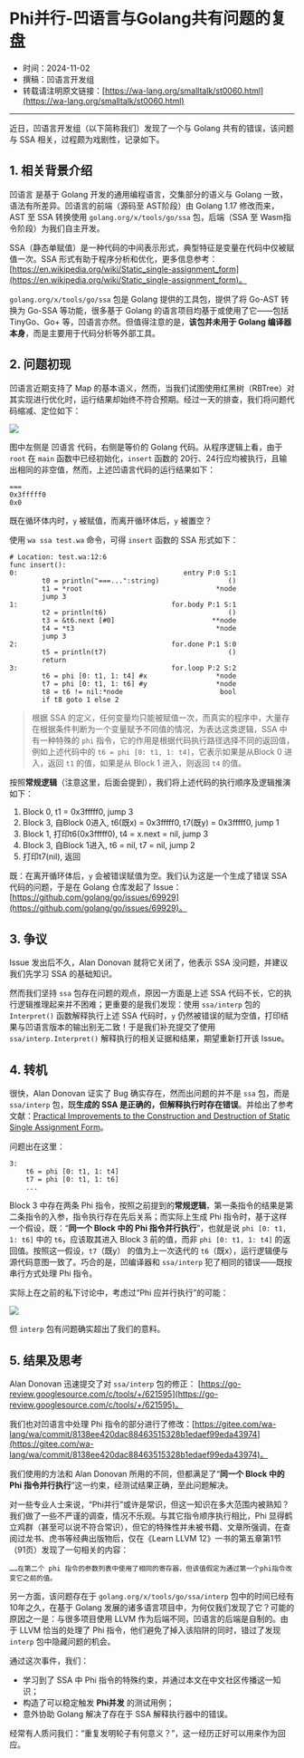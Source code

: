 # Phi并行-凹语言与Golang共有问题的复盘

- 时间：2024-11-02
- 撰稿：凹语言开发组
- 转载请注明原文链接：[https://wa-lang.org/smalltalk/st0060.html](https://wa-lang.org/smalltalk/st0060.html)

---

近日，凹语言开发组（以下简称我们）发现了一个与 Golang 共有的错误，该问题与 SSA 相关，过程颇为戏剧性，记录如下。

## 1. 相关背景介绍

凹语言 是基于 Golang 开发的通用编程语言，交集部分的语义与 Golang 一致，语法有所差异。凹语言的前端（源码至 AST阶段）由 Golang 1.17 修改而来，AST 至 SSA 转换使用 `golang.org/x/tools/go/ssa` 包，后端（SSA 至 Wasm指令阶段）为我们自主开发。

SSA（静态单赋值）是一种代码的中间表示形式，典型特征是变量在代码中仅被赋值一次。SSA 形式有助于程序分析和优化，更多信息参考：[https://en.wikipedia.org/wiki/Static_single-assignment_form](https://en.wikipedia.org/wiki/Static_single-assignment_form)。

`golang.org/x/tools/go/ssa` 包是 Golang 提供的工具包，提供了将 Go-AST 转换为 Go-SSA 等功能，很多基于 Golang 的语言项目均基于或使用了它——包括 TinyGo、Go+ 等，凹语言亦然。但值得注意的是，**该包并未用于 Golang 编译器本身**，而是主要用于代码分析等外部工具。

## 2. 问题初现

凹语言近期支持了 Map 的基本语义，然而，当我们试图使用红黑树（RBTree）对其实现进行优化时，运行结果却始终不符合预期。经过一天的排查，我们将问题代码缩减、定位如下：

![](/st0060-01.png)

图中左侧是 凹语言 代码，右侧是等价的 Golang 代码。从程序逻辑上看，由于 `root` 在 `main` 函数中已经初始化，`insert` 函数的 20行、24行应均被执行，且输出相同的非空值，然而，上述凹语言代码的运行结果如下：

```
===
0x3fffff0
0x0
```

既在循环体内时，`y` 被赋值，而离开循环体后，`y` 被置空？

使用 `wa ssa test.wa` 命令，可得 `insert` 函数的 SSA 形式如下：

```
# Location: test.wa:12:6
func insert():
0:                                         entry P:0 S:1
        t0 = println("===...":string)                 ()
        t1 = *root                                 *node
        jump 3
1:                                      for.body P:1 S:1
        t2 = println(t6)                              ()
        t3 = &t6.next [#0]                        **node
        t4 = *t3                                   *node
        jump 3
2:                                      for.done P:1 S:0
        t5 = println(t7)                              ()
        return
3:                                      for.loop P:2 S:2
        t6 = phi [0: t1, 1: t4] #x                 *node
        t7 = phi [0: t1, 1: t6] #y                 *node
        t8 = t6 != nil:*node                        bool
        if t8 goto 1 else 2
```

> 根据 SSA 的定义，任何变量均只能被赋值一次，而真实的程序中，大量存在根据条件判断为一个变量赋予不同值的情况，为表达这类逻辑，SSA 中有一种特殊的 `phi` 指令，它的作用是根据代码执行路径选择不同的返回值，例如上述代码中的 `t6 = phi [0: t1, 1: t4]`，它表示如果是从Block 0 进入，返回 `t1` 的值，如果是从 Block 1 进入，则返回 `t4` 的值。

按照**常规逻辑**（注意这里，后面会提到），我们将上述代码的执行顺序及逻辑推演如下：

1. Block 0, t1 = 0x3fffff0, jump 3
2. Block 3, 自Block 0进入, t6(既x) = 0x3fffff0, t7(既y) = 0x3fffff0, jump 1
3. Block 1, 打印t6(0x3fffff0), t4 = x.next = nil, jump 3
4. Block 3, 自Block 1进入, t6 = nil, t7 = nil, jump 2
5. 打印t7(nil), 返回

既：在离开循环体后，`y` 会被错误赋值为空。我们认为这是一个生成了错误 SSA 代码的问题，于是在 Golang 仓库发起了 Issue：[https://github.com/golang/go/issues/69929](https://github.com/golang/go/issues/69929)。

## 3. 争议

Issue 发出后不久，Alan Donovan 就将它关闭了，他表示 SSA 没问题，并建议我们先学习 SSA 的基础知识。

然而我们坚持 `ssa` 包存在问题的观点，原因一方面是上述 SSA 代码不长，它的执行逻辑推理起来并不困难；更重要的是我们发现：使用 `ssa/interp` 包的 `Interpret()` 函数解释执行上述 SSA 代码时，`y` 仍然被错误的赋为空值，打印结果与凹语言版本的输出别无二致！于是我们补充提交了使用 `ssa/interp.Interpret()` 解释执行的相关证据和结果，期望重新打开该 Issue。

## 4. 转机

很快，Alan Donovan 证实了 Bug 确实存在，然而出问题的并不是 `ssa` 包，而是 `ssa/interp` 包，既**生成的 SSA 是正确的，但解释执行时存在错误**。并给出了参考文献：[Practical Improvements to the Construction and Destruction of Static Single Assignment Form](https://homes.luddy.indiana.edu/achauhan/Teaching/B629/2006-Fall/CourseMaterial/1998-spe-briggs-ssa_improv.pdf)。

问题出在这里：

```
3:
    t6 = phi [0: t1, 1: t4]
    t7 = phi [0: t1, 1: t6]
    ...
```

Block 3 中存在两条 Phi 指令，按照之前提到的**常规逻辑**，第一条指令的结果是第二条指令的入参，指令执行存在先后关系；而实际上生成 Phi 指令时，基于这样一个假设，既：“**同一个 Block 中的 Phi 指令并行执行**”，也就是说 `phi [0: t1, 1: t6]` 中的 `t6`，应该取其进入 Block 3 前的值，而非 `phi [0: t1, 1: t4]` 的返回值。按照这一假设，`t7`（既y） 的值为上一次迭代的 `t6`（既x），运行逻辑便与源代码意图一致了。巧合的是，凹编译器和 `ssa/interp` 犯了相同的错误——既按串行方式处理 Phi 指令。

实际上在之前的私下讨论中，考虑过“Phi 应并行执行”的可能：

![](/st0060-02.jpg)

但 `interp` 包有问题确实超出了我们的意料。

## 5. 结果及思考

Alan Donovan 迅速提交了对 `ssa/interp` 包的修正：
[https://go-review.googlesource.com/c/tools/+/621595](https://go-review.googlesource.com/c/tools/+/621595)。

我们也对凹语言中处理 Phi 指令的部分进行了修改：[https://gitee.com/wa-lang/wa/commit/8138ee420dac88463515328b1edaef99eda43974](https://gitee.com/wa-lang/wa/commit/8138ee420dac88463515328b1edaef99eda43974)。

我们使用的方法和 Alan Donovan 所用的不同，但都满足了“**同一个 Block 中的 Phi 指令并行执行**”这一约束，经测试结果正确，至此问题解决。

对一些专业人士来说，“Phi并行”或许是常识，但这一知识在多大范围内被熟知？我们做了一些不严谨的调查，情况不乐观。与其它指令顺序执行相比，Phi 显得鹤立鸡群（甚至可以说不符合常识），但它的特殊性并未被书籍、文章所强调，在查阅过龙书、虎书等经典出版物后，仅在《Learn LLVM 12》一书的第五章第1节（91页）发现了一句相关的内容：
```
……在第二个 phi 指令的参数列表中使用了相同的寄存器，但该值假定为通过第一个phi指令改变它之前的值。
```

另一方面，该问题存在于 `golang.org/x/tools/go/ssa/interp` 包中的时间已经有10年之久，在基于 Golang 发展的诸多语言项目中，为何仅我们发现了它？可能的原因之一是：与很多项目使用 LLVM 作为后端不同，凹语言的后端是自制的。由于 LLVM 恰当的处理了 Phi 指令，他们避免了掉入该陷阱的同时，错过了发现 `interp` 包中隐藏问题的机会。

通过这次事件，我们：

- 学习到了 SSA 中 Phi 指令的特殊约束，并通过本文在中文社区传播这一知识；
- 构造了可以稳定触发 **Phi并发** 的测试用例；
- 意外协助 Golang 解决了存在于 SSA 解释执行器中的错误。

经常有人质问我们：“重复发明轮子有何意义？”，这一经历正好可以用来作为回应。

